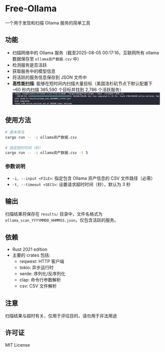 # Free-Ollama

一个用于发现和扫描 Ollama 服务的简单工具

## 功能

- 扫描网络中的 Ollama 服务（截至2025-08-05 00:17:16，互联网所有 ollama 数据保存至 `ollama资产数据.csv` 中）
- 检测服务是否活跃
- 获取服务中的模型信息
- 将活跃的服务信息保存到 JSON 文件中
- **高性能扫描**: 能够在短时间内扫描大量目标（美国洛杉矶节点下默认配置下 ~60 秒内扫描 385,590 个目标并找到 2,786 个活跃服务）
![alt text](image.png)
## 使用方法

```bash
# 基本用法
cargo run -- -i ollama资产数据.csv

# 指定超时时间（秒）
cargo run -- -i ollama资产数据.csv -t 5
```

### 参数说明

- `-i, --input <FILE>`: 指定包含 Ollama 资产信息的 CSV 文件路径（必需）
- `-t, --timeout <SECS>`: 设置请求超时时间（秒），默认为 3 秒

## 输出

扫描结果将保存在 `results/` 目录中，文件名格式为 `ollama_scan_YYYYMMDD_HHMMSS.json`，仅包含活跃的服务。

## 依赖

- Rust 2021 edition
- 主要的 crates 包括:
  - reqwest: HTTP 客户端
  - tokio: 异步运行时
  - serde: 序列化/反序列化
  - clap: 命令行参数解析
  - csv: CSV 文件解析

## 注意

扫描结果与超时有关，仅用于评估目的，请勿用于非法用途

## 许可证

MIT License
